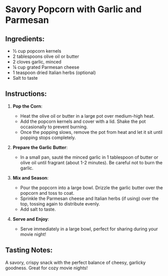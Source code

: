 # Savory Popcorn with Garlic and Parmesan

## Ingredients:
- ½ cup popcorn kernels
- 2 tablespoons olive oil or butter
- 2 cloves garlic, minced
- ¼ cup grated Parmesan cheese
- 1 teaspoon dried Italian herbs (optional)
- Salt to taste

## Instructions:
1. **Pop the Corn**:  
   - Heat the olive oil or butter in a large pot over medium-high heat.  
   - Add the popcorn kernels and cover with a lid. Shake the pot occasionally to prevent burning.  
   - Once the popping slows, remove the pot from heat and let it sit until popping stops completely.

2. **Prepare the Garlic Butter**:  
   - In a small pan, sauté the minced garlic in 1 tablespoon of butter or olive oil until fragrant (about 1-2 minutes). Be careful not to burn the garlic.

3. **Mix and Season**:  
   - Pour the popcorn into a large bowl. Drizzle the garlic butter over the popcorn and toss to coat.  
   - Sprinkle the Parmesan cheese and Italian herbs (if using) over the top, tossing again to distribute evenly.  
   - Add salt to taste.

4. **Serve and Enjoy**:  
   - Serve immediately in a large bowl, perfect for sharing during your movie night!

## Tasting Notes:
A savory, crispy snack with the perfect balance of cheesy, garlicky goodness. Great for cozy movie nights!
